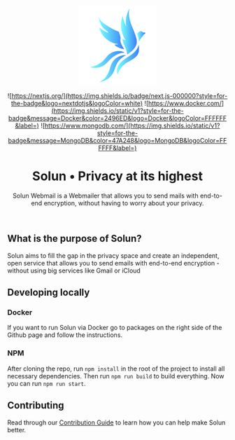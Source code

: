 <div align="center">
  
  <a href="https://solun.pm">
    <img width="180" src="https://raw.githubusercontent.com/solun-pm/solun-concepts/main/logo/logo.svg"/>
  </a>

  <p align="center">

![https://nextjs.org/](https://img.shields.io/badge/next.js-000000?style=for-the-badge&logo=nextdotjs&logoColor=white)
![https://www.docker.com/](https://img.shields.io/static/v1?style=for-the-badge&message=Docker&color=2496ED&logo=Docker&logoColor=FFFFFF&label=)
![https://www.mongodb.com/](https://img.shields.io/static/v1?style=for-the-badge&message=MongoDB&color=47A248&logo=MongoDB&logoColor=FFFFFF&label=)

  </p>

  <h1 align="center">Solun • Privacy at its highest</h1>

  <p align="center">
    Solun Webmail is a Webmailer that allows you to send mails with end-to-end encryption, without having to worry about your privacy. 
  </p>

</div>

<br>

## What is the purpose of Solun?

Solun aims to fill the gap in the privacy space and create an independent, open service that allows you to send emails with end-to-end encryption - without using big services like
Gmail or iCloud

## Developing locally

### Docker

If you want to run Solun via Docker go to packages on the right side of the Github page and follow the instructions.

### NPM

After cloning the repo, run `npm install` in the root of the project to install all necessary dependencies. Then run `npm run build` to build everything. Now you can run `npm run start`.

## Contributing

Read through our [Contribution Guide](./CONTRIBUTING.md) to learn how you can help make Solun better.
